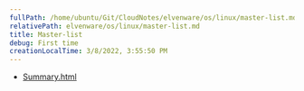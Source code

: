 ```yaml
---
fullPath: /home/ubuntu/Git/CloudNotes/elvenware/os/linux/master-list.md
relativePath: elvenware/os/linux/master-list.md
title: Master-list
debug: First time
creationLocalTime: 3/8/2022, 3:55:50 PM
---
```


<!-- toc -->
<!-- tocstop -->

* [Summary.html](Summary.html)